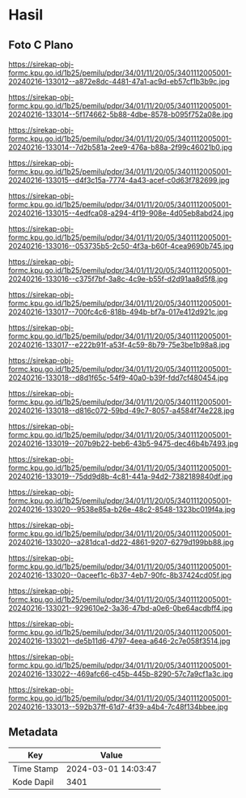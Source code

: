 # Hasil

## Foto C Plano

https://sirekap-obj-formc.kpu.go.id/1b25/pemilu/pdpr/34/01/11/20/05/3401112005001-20240216-133012--a872e8dc-4481-47a1-ac9d-eb57cf1b3b9c.jpg

https://sirekap-obj-formc.kpu.go.id/1b25/pemilu/pdpr/34/01/11/20/05/3401112005001-20240216-133014--5f174662-5b88-4dbe-8578-b095f752a08e.jpg

https://sirekap-obj-formc.kpu.go.id/1b25/pemilu/pdpr/34/01/11/20/05/3401112005001-20240216-133014--7d2b581a-2ee9-476a-b88a-2f99c46021b0.jpg

https://sirekap-obj-formc.kpu.go.id/1b25/pemilu/pdpr/34/01/11/20/05/3401112005001-20240216-133015--d4f3c15a-7774-4a43-acef-c0d63f782699.jpg

https://sirekap-obj-formc.kpu.go.id/1b25/pemilu/pdpr/34/01/11/20/05/3401112005001-20240216-133015--4edfca08-a294-4f19-908e-4d05eb8abd24.jpg

https://sirekap-obj-formc.kpu.go.id/1b25/pemilu/pdpr/34/01/11/20/05/3401112005001-20240216-133016--053735b5-2c50-4f3a-b60f-4cea9690b745.jpg

https://sirekap-obj-formc.kpu.go.id/1b25/pemilu/pdpr/34/01/11/20/05/3401112005001-20240216-133016--c375f7bf-3a8c-4c9e-b55f-d2d91aa8d5f8.jpg

https://sirekap-obj-formc.kpu.go.id/1b25/pemilu/pdpr/34/01/11/20/05/3401112005001-20240216-133017--700fc4c6-818b-494b-bf7a-017e412d921c.jpg

https://sirekap-obj-formc.kpu.go.id/1b25/pemilu/pdpr/34/01/11/20/05/3401112005001-20240216-133017--e222b91f-a53f-4c59-8b79-75e3be1b98a8.jpg

https://sirekap-obj-formc.kpu.go.id/1b25/pemilu/pdpr/34/01/11/20/05/3401112005001-20240216-133018--d8d1f65c-54f9-40a0-b39f-fdd7cf480454.jpg

https://sirekap-obj-formc.kpu.go.id/1b25/pemilu/pdpr/34/01/11/20/05/3401112005001-20240216-133018--d816c072-59bd-49c7-8057-a4584f74e228.jpg

https://sirekap-obj-formc.kpu.go.id/1b25/pemilu/pdpr/34/01/11/20/05/3401112005001-20240216-133019--207b9b22-beb6-43b5-9475-dec46b4b7493.jpg

https://sirekap-obj-formc.kpu.go.id/1b25/pemilu/pdpr/34/01/11/20/05/3401112005001-20240216-133019--75dd9d8b-4c81-441a-94d2-7382189840df.jpg

https://sirekap-obj-formc.kpu.go.id/1b25/pemilu/pdpr/34/01/11/20/05/3401112005001-20240216-133020--9538e85a-b26e-48c2-8548-1323bc019f4a.jpg

https://sirekap-obj-formc.kpu.go.id/1b25/pemilu/pdpr/34/01/11/20/05/3401112005001-20240216-133020--a281dca1-dd22-4861-9207-6279d199bb88.jpg

https://sirekap-obj-formc.kpu.go.id/1b25/pemilu/pdpr/34/01/11/20/05/3401112005001-20240216-133020--0aceef1c-6b37-4eb7-90fc-8b37424cd05f.jpg

https://sirekap-obj-formc.kpu.go.id/1b25/pemilu/pdpr/34/01/11/20/05/3401112005001-20240216-133021--929610e2-3a36-47bd-a0e6-0be64acdbff4.jpg

https://sirekap-obj-formc.kpu.go.id/1b25/pemilu/pdpr/34/01/11/20/05/3401112005001-20240216-133021--de5b11d6-4797-4eea-a646-2c7e058f3514.jpg

https://sirekap-obj-formc.kpu.go.id/1b25/pemilu/pdpr/34/01/11/20/05/3401112005001-20240216-133022--469afc66-c45b-445b-8290-57c7a9cf1a3c.jpg

https://sirekap-obj-formc.kpu.go.id/1b25/pemilu/pdpr/34/01/11/20/05/3401112005001-20240216-133013--592b37ff-61d7-4f39-a4b4-7c48f134bbee.jpg


## Metadata

| Key        | Value               |
| ---------- | ------------------- |
| Time Stamp | 2024-03-01 14:03:47 |
| Kode Dapil | 3401                |



